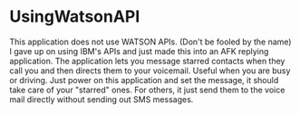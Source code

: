 # UsingWatsonAPI

This application does not use WATSON APIs. (Don't be fooled by the name)
I gave up on using IBM's APIs and just made this into an AFK replying application.
The application lets you message starred contacts when they call you and then directs them to your voicemail.
Useful when you are busy or driving.
Just power on this application and set the message, it should take care of your "starred" ones.
For others, it just send them to the voice mail directly without sending out SMS messages.
